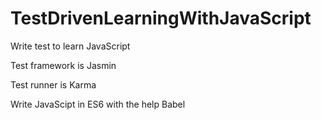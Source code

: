 # TestDrivenLearningWithJavaScript
Write test to learn JavaScript

Test framework is Jasmin 

Test runner is Karma

Write JavaScipt in ES6 with the help Babel
